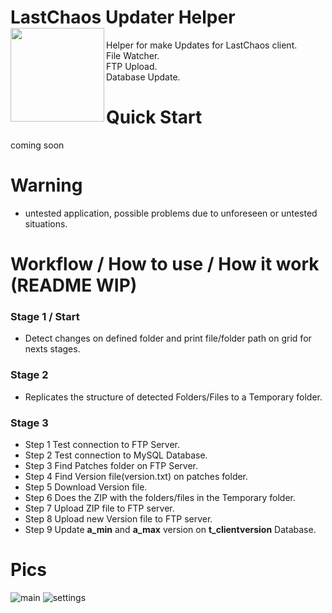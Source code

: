 # LastChaos Updater Helper <img align="left" src="https://user-images.githubusercontent.com/5092697/136836589-b655f88e-f67e-433d-bc2a-12c0534e05d9.png" width="150px">

Helper for make Updates for LastChaos client.<br/>
File Watcher.<br/>
FTP Upload.<br/>
Database Update.<br/>

# Quick Start
coming soon

# Warning
* untested application, possible problems due to unforeseen or untested situations.

# Workflow / How to use / How it work (README WIP)
### Stage 1 / Start
*   Detect changes on defined folder and print file/folder path on grid for nexts stages.
### Stage 2
*   Replicates the structure of detected Folders/Files to a Temporary folder.
### Stage 3
*   Step 1 Test connection to FTP Server.
*   Step 2 Test connection to MySQL Database.
*   Step 3 Find Patches folder on FTP Server.
*   Step 4 Find Version file(version.txt) on patches folder.
*   Step 5 Download Version file.
*   Step 6 Does the ZIP with the folders/files in the Temporary folder.
*   Step 7 Upload ZIP file to FTP server.
*   Step 8 Upload new Version file to FTP server.
*   Step 9 Update __a_min__ and __a_max__ version on __t_clientversion__ Database.


# Pics
![main](https://user-images.githubusercontent.com/5092697/137606993-a21aa429-cc91-4a85-9177-067eee507487.jpg)
![settings](https://user-images.githubusercontent.com/5092697/137606995-fd6097fa-e5ae-40de-8f3c-b44b91ba1ad8.jpg)
